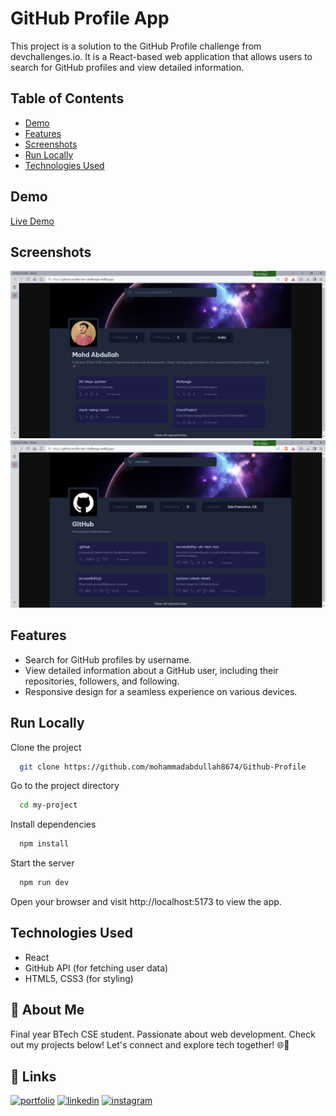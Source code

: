 # GitHub Profile App

This project is a solution to the GitHub Profile challenge from devchallenges.io. It is a React-based web application that allows users to search for GitHub profiles and view detailed information.

## Table of Contents

- [Demo](#demo)
- [Features](#features)
- [Screenshots](#screenshot)
- [Run Locally](#run-locally)
- [Technologies Used](#technologies-used)


## Demo

[Live Demo](https://github-profile-dev-challenges.netlify.app/) <!-- Add a link to your live demo once it's hosted -->

## Screenshots


![Screenshot 1](./public/screenshots/1.png)
![Screenshot 2](./public/screenshots/2.png)

## Features

- Search for GitHub profiles by username.
- View detailed information about a GitHub user, including their repositories, followers, and following.
- Responsive design for a seamless experience on various devices.


## Run Locally

Clone the project

```bash
  git clone https://github.com/mohammadabdullah8674/Github-Profile
```

Go to the project directory

```bash
  cd my-project
```

Install dependencies

```bash
  npm install
```

Start the server

```bash
  npm run dev
```



Open your browser and visit http://localhost:5173 to view the app.

## Technologies Used 

- React
- GitHub API (for fetching user data)
- HTML5, CSS3 (for styling) 



## 🚀 About Me
Final year BTech CSE student. Passionate about web development. Check out my projects below! Let's connect and explore tech together! 🌐🚀



## 🔗 Links
[![portfolio](https://img.shields.io/badge/my_portfolio-000?style=for-the-badge&logo=ko-fi&logoColor=white)](https://mohd-abdullah-personal-portfolio.vercel.app/)
[![linkedin](https://img.shields.io/badge/linkedin-0A66C2?style=for-the-badge&logo=linkedin&logoColor=white)](https://linkedin.com/in/mohd-abdullah-zubair)
[![instagram](https://img.shields.io/badge/instagram-1DA1F2?style=for-the-badge&logo=instagram&logoColor=white)](https://instagram.com/i_am_abdullahzubair)
